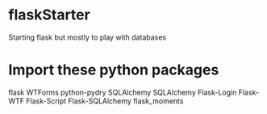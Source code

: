 # flaskStarter
Starting flask but mostly to play with databases

# Import these python packages

flask
WTForms
python-pydry
SQLAlchemy
SQLAlchemy
Flask-Login
Flask-WTF
Flask-Script
Flask-SQLAlchemy
flask_moments
